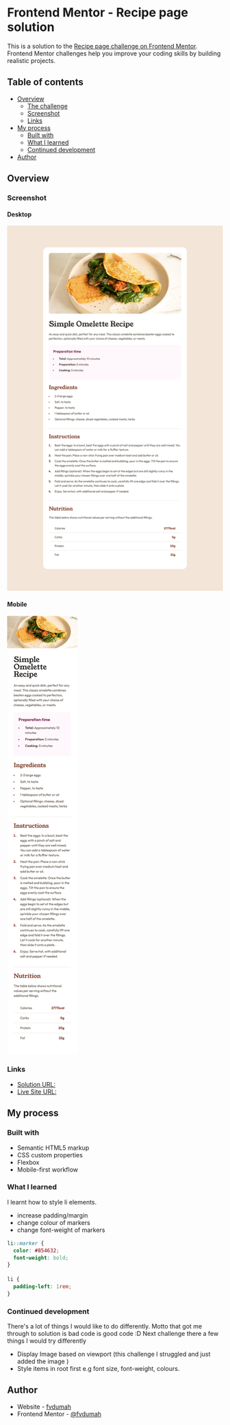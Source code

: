 # Frontend Mentor - Recipe page solution

This is a solution to the [Recipe page challenge on Frontend Mentor](https://www.frontendmentor.io/challenges/recipe-page-KiTsR8QQKm). Frontend Mentor challenges help you improve your coding skills by building realistic projects. 

## Table of contents

- [Overview](#overview)
  - [The challenge](#the-challenge)
  - [Screenshot](#screenshot)
  - [Links](#links)
- [My process](#my-process)
  - [Built with](#built-with)
  - [What I learned](#what-i-learned)
  - [Continued development](#continued-development)
- [Author](#author)

## Overview

### Screenshot

#### Desktop
![](./assets/images/desktopview.png)

#### Mobile
![](./assets/images/mobileview.png)


### Links

- [Solution URL:](https://github.com/fvdumah/Recipe-Page) 
- [Live Site URL:](https://fvdumah.github.io/Recipe-Page/)

## My process

### Built with

- Semantic HTML5 markup
- CSS custom properties
- Flexbox
- Mobile-first workflow


### What I learned

I learnt how to style li elements.
 - increase padding/margin 
 - change colour of markers
 - change font-weight of markers

```css
li::marker {
  color: #854632;
  font-weight: bold;
}

li {
  padding-left: 1rem;
}
```

### Continued development

There's a lot of things I would like to do differently.
Motto that got me through to solution is bad code is good code :D
Next challenge there a few things I would try differently 
- Display Image based on viewport (this challenge I struggled and just added the image )
- Style items in root first e.g font size, font-weight, colours.


## Author

- Website - [fvdumah](https://github.com/fvdumah)
- Frontend Mentor - [@fvdumah](https://www.frontendmentor.io/profile/fvdumah)
